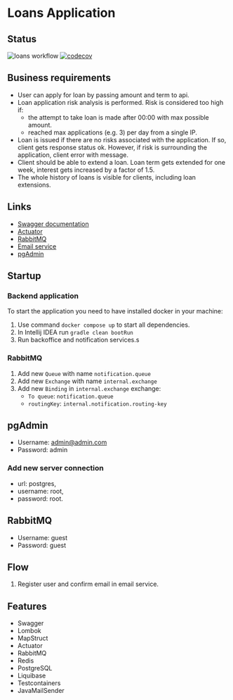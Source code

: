# Loans Application

## Status

![loans workflow](https://github.com/osber1/loans/actions/workflows/gradle.yml/badge.svg)
[![codecov](https://codecov.io/gh/osber1/loans/branch/master/graph/badge.svg?token=2KOECLUD4M)](https://codecov.io/gh/osber1/loans)

## Business requirements

* User can apply for loan by passing amount and term to api.
* Loan application risk analysis is performed. Risk is considered too high if:
    * the attempt to take loan is made after 00:00 with max possible amount.
    * reached max applications (e.g. 3) per day from a single IP.
* Loan is issued if there are no risks associated with the application. If so, client gets response status ok. However, if risk is surrounding the application, client error with
  message.
* Client should be able to extend a loan. Loan term gets extended for one week, interest gets increased by a factor of 1.5.
* The whole history of loans is visible for clients, including loan extensions.

## Links

- [Swagger documentation](http://localhost:8080/swagger-ui.html)
- [Actuator](http://localhost:8080/actuator)
- [RabbitMQ](http://localhost:15672)
- [Email service](http://localhost:1080)
- [pgAdmin](http://localhost:5050)

## Startup

### Backend application

To start the application you need to have installed docker in your machine:

1) Use command `docker compose up` to start all dependencies.
2) In Intellij IDEA run `gradle clean bootRun`
3) Run backoffice and notification services.s

### RabbitMQ

1) Add new `Queue` with name `notification.queue`
2) Add new `Exchange` with name `internal.exchange`
3) Add new `Binding` in `internal.exchange` exchange:
    * `To queue`: `notification.queue`
    * `routingKey`: `internal.notification.routing-key`

## pgAdmin

* Username: admin@admin.com
* Password: admin

### Add new server connection

- url: postgres,
- username: root,
- password: root.

## RabbitMQ

* Username: guest
* Password: guest

## Flow

1) Register user and confirm email in email service.

## Features

* Swagger
* Lombok
* MapStruct
* Actuator
* RabbitMQ
* Redis
* PostgreSQL
* Liquibase
* Testcontainers
* JavaMailSender
